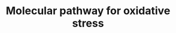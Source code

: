 ---
annotations:
- id: PW:0000003
  parent: signaling pathway
  type: Pathway Ontology
  value: signaling pathway
- id: PW:0000378
  parent: regulatory pathway
  type: Pathway Ontology
  value: oxidative stress response pathway
authors:
- Burritaco
- Khanspers
- AlexanderPico
citedin: ''
communities: []
description: Oxidative stress occurs when there is an imbalance of free radicals and
  antioxidants in the body, resulting in too many free radicals and not enough antioxidants.
  This excess of free radicals can damage the body's cells and tissues.
last-edited: 2024-11-01
ndex: null
organisms:
- Homo sapiens
redirect_from:
- /index.php/Pathway:WP5477
- /instance/WP5477
- /instance/WP5477_r135728
revision: r135728
schema-jsonld:
- '@context': https://schema.org/
  '@id': https://wikipathways.github.io/pathways/WP5477.html
  '@type': Dataset
  creator:
    '@type': Organization
    name: WikiPathways
  description: Oxidative stress occurs when there is an imbalance of free radicals
    and antioxidants in the body, resulting in too many free radicals and not enough
    antioxidants. This excess of free radicals can damage the body's cells and tissues.
  keywords:
  - AKT
  - AP1
  - ATF2
  - Bcl-2
  - Bcl-xL
  - CAT
  - CDK2
  - COX-2
  - CREB
  - Chk1
  - Cul3
  - Cycline-E
  - FoxO
  - GSH
  - HO-1
  - ICAM-1
  - IKKs
  - IL-1
  - IL-6
  - IL-8
  - IkB
  - JNK1/2/3
  - Keap-1
  - MAP3K5/ASK1/2
  - MDM2
  - MKK3/6
  - MKK4/7
  - MSK1
  - NF-kB
  - NOX1
  - NQO-1
  - NRF-1
  - NRF2
  - P21
  - P38
  - P53
  - PI3K
  - PIP2
  - PIP3
  - PTEN
  - Pink1
  - Reactive oxigen species
  - Rheb
  - SIRT1
  - SOD2
  - TNF-alpha
  - TSC1/2
  - iNOS
  - mTORC1
  license: CC0
  name: Molecular pathway for oxidative stress
seo: CreativeWork
title: Molecular pathway for oxidative stress
wpid: WP5477
---